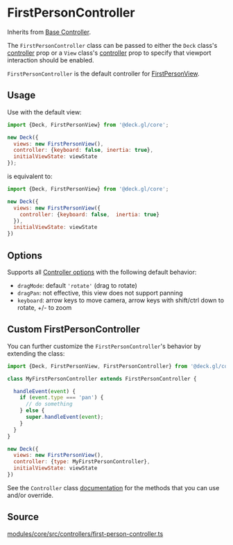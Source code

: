 # FirstPersonController

Inherits from [Base Controller](./controller.md).

The `FirstPersonController` class can be passed to either the `Deck` class's [controller](./deck.md#controller) prop or a `View` class's [controller](./view.md#controller) prop to specify that viewport interaction should be enabled.

`FirstPersonController` is the default controller for [FirstPersonView](./first-person-view.md).

## Usage

Use with the default view:

```js
import {Deck, FirstPersonView} from '@deck.gl/core';

new Deck({
  views: new FirstPersonView(),
  controller: {keyboard: false, inertia: true},
  initialViewState: viewState
});
```

is equivalent to:

```js
import {Deck, FirstPersonView} from '@deck.gl/core';

new Deck({
  views: new FirstPersonView({
    controller: {keyboard: false,  inertia: true}
  }),
  initialViewState: viewState
})
```

## Options

Supports all [Controller options](./controller.md#options) with the following default behavior:

- `dragMode`: default `'rotate'` (drag to rotate)
- `dragPan`: not effective, this view does not support panning
- `keyboard`: arrow keys to move camera, arrow keys with shift/ctrl down to rotate, +/- to zoom


## Custom FirstPersonController

You can further customize the `FirstPersonController`'s behavior by extending the class:

```js
import {Deck, FirstPersonView, FirstPersonController} from '@deck.gl/core';

class MyFirstPersonController extends FirstPersonController {

  handleEvent(event) {
    if (event.type === 'pan') {
      // do something
    } else {
      super.handleEvent(event);
    }
  }
}

new Deck({
  views: new FirstPersonView(),
  controller: {type: MyFirstPersonController},
  initialViewState: viewState
})
```

See the `Controller` class [documentation](./controller.md#methods) for the methods that you can use and/or override.


## Source

[modules/core/src/controllers/first-person-controller.ts](https://github.com/visgl/deck.gl/blob/master/modules/core/src/controllers/first-person-controller.ts)
